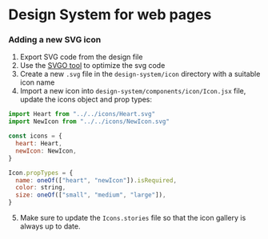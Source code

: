 # Design System for web pages

### Adding a new SVG icon

1. Export SVG code from the design file
2. Use the [SVGO tool](https://jakearchibald.github.io/svgomg/) to optimize the svg code
3. Create a new `.svg` file in the `design-system/icon` directory with a suitable icon name
4. Import a new icon into `design-system/components/icon/Icon.jsx` file, update the icons object and prop types:

```js
import Heart from "../../icons/Heart.svg"
import NewIcon from "../../icons/NewIcon.svg"

const icons = {
  heart: Heart,
  newIcon: NewIcon,
}

Icon.propTypes = {
  name: oneOf(["heart", "newIcon"]).isRequired,
  color: string,
  size: oneOf(["small", "medium", "large"]),
}
```

5. Make sure to update the `Icons.stories` file so that the icon gallery is always up to date.
